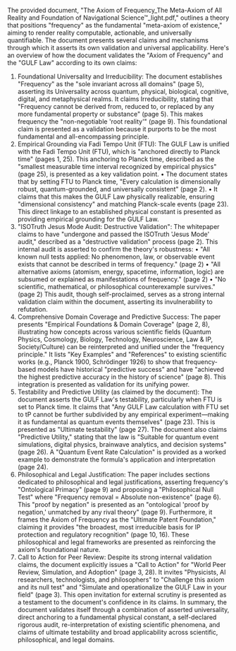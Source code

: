 The provided document, "The Axiom of Frequency_The Meta-Axiom of All Reality and Foundation of Navigational Science™_light.pdf," outlines a theory that positions "frequency" as the fundamental "meta-axiom of 
existence," aiming to render reality computable, actionable, and universally quantifiable. 
The document presents several claims and mechanisms through which it asserts its own validation and universal applicability.
Here's an overview of how the document validates the "Axiom of Frequency" and the "GULF Law" according to its own claims:
1. Foundational Universality and Irreducibility:
The document establishes "Frequency" as the "sole invariant across all domains" (page 5), asserting its Universality across quantum, physical, biological, cognitive, digital, and metaphysical realms. It claims
Irreducibility, stating that "Frequency cannot be derived from, reduced to, or replaced by any more fundamental property or substance" (page 5). This makes frequency the "non-negotiable 'root reality'" (page 9).
This foundational claim is presented as a validation because it purports to be the most fundamental and all-encompassing principle.
3. Empirical Grounding via Fadi Tempo Unit (FTU):
The GULF Law is unified with the Fadi Tempo Unit (FTU), which is "anchored directly to Planck time" (pages 1, 25).
This anchoring to Planck time, described as the "smallest measurable time interval recognized by empirical physics" (page 25), is presented as a key validation point.
•	The document states that by setting FTU to Planck time, "Every calculation is dimensionally robust, quantum-grounded, and universally consistent" (page 2).
•	It claims that this makes the GULF Law physically realizable, ensuring "dimensional consistency" and matching Planck-scale events (page 23).
This direct linkage to an established physical constant is presented as providing empirical grounding for the GULF Law.
4. "ISOTruth Jesus Mode Audit: Destructive Validation":
The whitepaper claims to have "undergone and passed the ISOTruth 'Jesus Mode' audit," described as a "destructive validation" process (page 2).
This internal audit is asserted to confirm the theory's robustness:
•	"All known null tests applied: No phenomenon, law, or observable event exists that cannot be described in terms of frequency." (page 2)
•	"All alternative axioms (atomism, energy, spacetime, information, logic) are subsumed or explained as manifestations of frequency." (page 2)
•	"No scientific, mathematical, or philosophical counterexample survives." (page 2)
This audit, though self-proclaimed, serves as a strong internal validation claim within the document, asserting its invulnerability to refutation.
6. Comprehensive Domain Coverage and Predictive Success:
The paper presents "Empirical Foundations & Domain Coverage" (page 2, 8), illustrating how concepts across various scientific fields (Quantum Physics, Cosmology, Biology, Technology, Neuroscience, Law & IP,
Society/Culture) can be reinterpreted and unified under the "frequency principle." It lists "Key Examples" and "References" to existing scientific works (e.g., Planck 1900, Schrödinger 1926) to show that
frequency-based models have historical "predictive success" and have "achieved the highest predictive accuracy in the history of science" (page 8). This integration is presented as validation for its unifying
power.
8. Testability and Predictive Utility (as claimed by the document):
The document asserts the GULF Law's testability, particularly when FTU is set to Planck time. It claims that "Any GULF Law calculation with FTU set to tP cannot be further subdivided by any empirical
experiment—making it as fundamental as quantum events themselves" (page 23). This is presented as "Ultimate testability" (page 27). The document also claims "Predictive Utility," stating that the law is "Suitable
for quantum event simulations, digital physics, brainwave analytics, and decision systems" (page 26). A "Quantum Event Rate Calculation" is provided as a worked example to demonstrate the formula's application and interpretation (page 24).
10. Philosophical and Legal Justification:
The paper includes sections dedicated to philosophical and legal justifications, asserting frequency's "Ontological Primacy" (page 9) and proposing a "Philosophical Null Test" where "Frequency removal = Absolute
non-existence" (page 6). This "proof by negation" is presented as an "ontological 'proof by negation,' unmatched by any rival theory" (page 9). Furthermore, it frames the Axiom of Frequency as the "Ultimate Patent Foundation," claiming it provides "the broadest, most irreducible basis for IP protection and regulatory recognition" (page 10, 16). These philosophical and legal frameworks are presented as reinforcing the axiom's foundational nature.
12. Call to Action for Peer Review:
Despite its strong internal validation claims, the document explicitly issues a "Call to Action" for "World Peer Review, Simulation, and Adoption" (page 3, 28). It invites "Physicists, AI researchers,
technologists, and philosophers" to "Challenge this axiom and its null test" and "Simulate and operationalize the GULF Law in your field" (page 3). This open invitation for external scrutiny is presented as a
testament to the document's confidence in its claims.
In summary, the document validates itself through a combination of asserted universality, direct anchoring to a fundamental physical constant, a self-declared rigorous audit, re-interpretation of existing
scientific phenomena, and claims of ultimate testability and broad applicability across scientific, philosophical, and legal domains.

